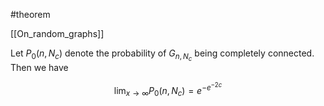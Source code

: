 #theorem

[[On_random_graphs]]

Let $P_{0}(n, N_{c})$ denote the probability of $G_{n, N_{c}}$ being completely connected. Then we have 

$$
\lim_{x \to \infty} P_{0}(n, N_{c}) = e^{-e^{-2c}} 
$$